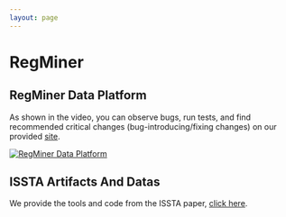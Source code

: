 ```yaml
---
layout: page
---
```


# RegMiner
## RegMiner Data Platform
As shown in the video, you can observe bugs, run tests, and find recommended critical changes (bug-introducing/fixing changes) on our provided [site](http://101.42.233.129/regression/).

[![RegMiner Data Platform](https://res.cloudinary.com/marcomontalbano/image/upload/v1650532218/video_to_markdown/images/youtube--QtqS8f2yApc-c05b58ac6eb4c4700831b2b3070cd403.jpg)](https://youtu.be/QtqS8f2yApc "RegMiner Data Platform")

## ISSTA Artifacts And Datas
We provide the tools and code from the ISSTA paper, [click here](https://sites.google.com/view/regminer/home).
